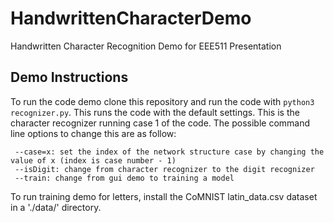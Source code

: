 # HandwrittenCharacterDemo
Handwritten Character Recognition Demo for EEE511 Presentation

## Demo Instructions
To run the code demo clone this repository and run the code with `python3 recognizer.py`. This runs the code with the default settings. This is the character recognizer running case 1 of the code. The possible command line options to change this are as follow:

```
 --case=x: set the index of the network structure case by changing the value of x (index is case number - 1)
 --isDigit: change from character recognizer to the digit recognizer
 --train: change from gui demo to training a model
```

To run training demo for letters, install the CoMNIST latin_data.csv dataset in a './data/' directory.
